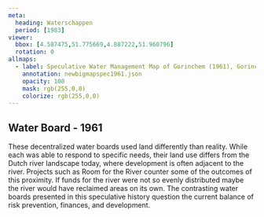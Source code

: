 ```yaml
---
meta:
  heading: Waterschappen
  period: [1983]
viewer:
  bbox: [4.587475,51.775669,4.887222,51.960796]
  rotation: 0
allmaps:
  - label: Speculative Water Management Map of Gorinchem (1961), Gorinchem West 1, no. 38. Fourth Edition, series 1, 2023. 374 x 297 mm, Scale 1:25,000. The Berlage. Based on Water Management Map 38 Gorinchem West 1. Fourth Edition, series 1, 1961. 555 x 690 mm, Scale 1:50,000. Rijkswaterstaat.
    annotation: newbigmapspec1961.json
    opacity: 100
    mask: rgb(255,0,0)
    colorize: rgb(255,0,0)
---
```


## Water Board - 1961

These decentralized water boards used land differently than reality. While each was able to respond to specific needs, their land use differs from the Dutch river landscape today, where development is often adjacent to the river. Projects such as Room for the River counter some of the outcomes of this proximity. If funds for the river were not so evenly distributed maybe the river would have reclaimed areas on its own. The contrasting water boards presented in this speculative history question the current balance of risk prevention, finances, and development. 
